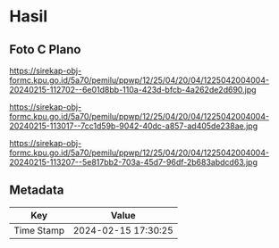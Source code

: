 # Hasil

## Foto C Plano

https://sirekap-obj-formc.kpu.go.id/5a70/pemilu/ppwp/12/25/04/20/04/1225042004004-20240215-112702--6e01d8bb-110a-423d-bfcb-4a262de2d690.jpg

https://sirekap-obj-formc.kpu.go.id/5a70/pemilu/ppwp/12/25/04/20/04/1225042004004-20240215-113017--7cc1d59b-9042-40dc-a857-ad405de238ae.jpg

https://sirekap-obj-formc.kpu.go.id/5a70/pemilu/ppwp/12/25/04/20/04/1225042004004-20240215-113207--5e817bb2-703a-45d7-96df-2b683abdcd63.jpg


## Metadata

| Key        | Value               |
| ---------- | ------------------- |
| Time Stamp | 2024-02-15 17:30:25 |



